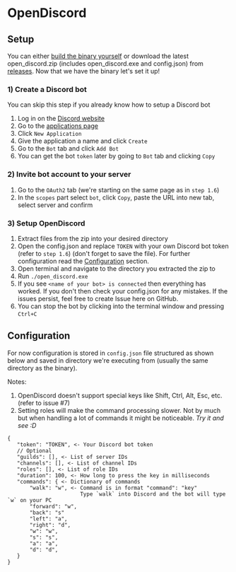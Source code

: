 # OpenDiscord
## Setup
You can either [build the binary yourself](BUILD.md) or download the latest open_discord.zip (includes open_discord.exe and config.json) from [releases](https://github.com/CrumblyLiquid/OpenDiscord/releases). Now that we have the binary let's set it up!

 ### 1) Create a Discord bot
 You can skip this step if you already know how to setup a Discord bot
 1) Log in on the [Discord website](https://discord.com/)
 2) Go to the [applications page](https://discord.com/developers/applications)
 3) Click `New Application`
 4) Give the application a name and click `Create`
 5) Go to the `Bot` tab and click `Add Bot`
 6) You can get the bot `token` later by going to `Bot` tab and clicking `Copy`

### 2) Invite bot account to your server
 1) Go to the `OAuth2` tab (we're starting on the same page as in `step 1.6`)
 2) In the `scopes` part select `bot`, click `Copy`, paste the URL into new tab, select server and confirm

 ### 3) Setup OpenDiscord
 1) Extract files from the zip into your desired directory
 2) Open the config.json and replace `TOKEN` with your own Discord bot token (refer to `step 1.6`) (don't forget to save the file). For further configuration read the [Configuration](#configuration) section.
 3) Open terminal and navigate to the directory you extracted the zip to
 4) Run `./open_discord.exe`
 5) If you see `<name of your bot> is connected` then everything has worked. If you don't then check your config.json for any mistakes. If the issues persist, feel free to create Issue here on GitHub.
 6) You can stop the bot by clicking into the terminal window and pressing `Ctrl+C`

## Configuration
 For now configuration is stored in `config.json` file structured as shown below and saved in directory we're executing from (usually the same directory as the binary).

 Notes:
 1) OpenDiscord doesn't support special keys like Shift, Ctrl, Alt, Esc, etc. (refer to issue #7)
 2) Setting roles will make the command processing slower. Not by much but when handling a lot of commands it might be noticeable. _Try it and see :D_
 ```
 {
    "token": "TOKEN", <- Your Discord bot token
    // Optional
    "guilds": [], <- List of server IDs
    "channels": [], <- List of channel IDs
    "roles": [], <- List of role IDs
    "duration": 100, <- How long to press the key in milliseconds
    "commands": { <- Dictionary of commands
        "walk": "w", <- Command is in format "command": "key"
                        Type `walk` into Discord and the bot will type `w` on your PC
        "forward": "w",
        "back": "s"
        "left": "a",
        "right": "d",
        "w": "w",
        "s": "s",
        "a": "a",
        "d": "d",
    }
 }
 ```